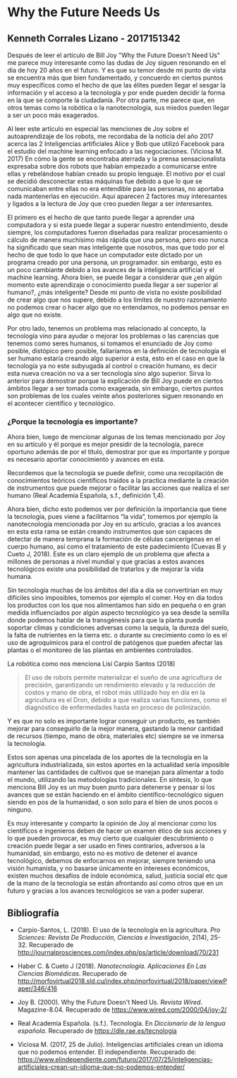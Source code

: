 # Why the Future Needs Us

## Kenneth Corrales Lizano - 2017151342

Después de leer el artículo de Bill Joy "Why the Future Doesn't Need Us" me parece muy interesante como las dudas de Joy siguen resonando en el día de hoy 20 años en el futuro. Y es que su temor desde mi punto de vista se encuentra más que bien fundamentado, y concuerdo en ciertos puntos muy específicos como el hecho de que las élites pueden llegar el sesgar la información y el acceso a la tecnología y por ende pueden decidir la forma en la que se comporte la ciudadanía. Por otra parte, me parece que, en otros temas como la robótica o la nanotecnología, sus miedos pueden llegar a ser un poco más exagerados.

Al leer este artículo en especial las menciones de Joy sobre el autoaprendizaje de los robots, me recordaba de la noticia del año 2017 acerca las 2 Inteligencias artificiales Alice y Bob que utilizó Facebook para el estudio del machine learning enfocado a las negociaciones. (Viciosa M. 2017)
En cómo la gente se encontraba aterrada y la prensa sensacionalista expresaba sobre dos robots que habían empezado a comunicarse entre ellas y rebelándose habían creado su propio lenguaje. El motivo por el cual se decidió desconectar estas máquinas fue debido a que lo que se comunicaban entre ellas no era entendible para las personas, no aportaba nada mantenerlas en ejecución. Aquí aparecen 2 factores muy interesantes y ligados a la lectura de Joy que creo pueden llegar a ser interesantes.

El primero es el hecho de que tanto puede llegar a aprender una computadora y si esta puede llegar a superar nuestro entendimiento, desde siempre, los computadores fueron diseñadas para realizar procesamiento o cálculo de manera muchísimo más rápida que una persona, pero eso nunca ha significado que sean mas inteligente que nosotros, mas que todo por el hecho de que todo lo que hace un computador este dictado por un programa creado por una persona, un programador. sin embargo, esto es un poco cambiante debido a los avances de la inteligencia artificial y el machine learning. Ahora bien, se puede llegar a considerar que ¿en algún momento este aprendizaje o conocimiento pueda llegar a ser superior al humano?, ¿más inteligente? Desde mi punto de vista no existe posibilidad de crear algo que nos supere, debido a los limites de nuestro razonamiento no podemos crear o hacer algo que no entendamos, no podemos pensar en algo que no existe.

Por otro lado, tenemos un problema mas relacionado al concepto, la tecnología vino para ayudar o mejorar los problemas o las carencias que tenemos como seres humanos, si tomamos el enunciado de Joy como posible, distópico pero posible, fallaríamos en la definición de tecnología el ser humano estaría creando algo superior a esta, esto en el caso en que la tecnología ya no este subyugada al control o creación humano, es decir esta nueva creación no va a ser tecnología sino algo superior.
Sirva lo anterior para demostrar porque la explicación de Bill Joy puede en ciertos ámbitos llegar a ser tomada como exagerada, sin embargo, ciertos puntos son problemas de los cuales veinte años posteriores siguen resonando en el acontecer científico y tecnológico.

### ¿Porque la tecnología es importante?

Ahora bien, luego de mencionar algunas de los temas mencionado por Joy en su artículo y él porque es mejor presidir de la tecnología, parece oportuno además de por el título, demostrar por que es importante y porque es necesario aportar conocimiento y avances en esta.

Recordemos que la tecnología se puede definir, como una recopilación de conocimientos teóricos científicos traídos a la practica mediante la creación de instrumentos que puede mejorar o facilitar las acciones que realiza el ser humano (Real Academia Española, s.f., definición 1,4).

Ahora bien, dicho esto podemos ver por definición la importancia que tiene la tecnología, pues viene a facilitarnos “la vida”, tomemos por ejemplo la nanotecnología mencionada por Joy en su artículo, gracias a los avances en esta esta rama se están creando instrumentos que son capaces de detectar de manera temprana la formación de células cancerígenas en el cuerpo humano, así como el tratamiento de este padecimiento (Cuevas B y Cueto J, 2018). Este es un claro ejemplo de un problema que afecta a millones de personas a nivel mundial y que gracias a estos avances tecnológicos existe una posibilidad de tratarlos y de mejorar la vida humana.

Sin tecnología muchas de los ámbitos del día a día se convertirían en muy difíciles sino imposibles, tomemos por ejemplo el comer. Hoy en día todos los productos con los que nos alimentamos han sido en pequeña o en gran medida influenciados por algún aspecto tecnológico ya sea desde la semilla donde podemos hablar de la transgénesis para que la planta pueda soportar climas y condiciones adversas como la sequía, la dureza del suelo, la falta de nutrientes en la tierra etc.   o durante su crecimiento como lo es el uso de agroquímicos para el control de patógenos que pueden afectar las plantas o el monitoreo de las plantas en ambientes controlados.

La robótica como nos menciona Lisi Carpio Santos (2018)
>El uso de robots permite materializar el sueño de una agricultura de precisión, garantizando un rendimiento elevado y la reducción de costos y mano de obra, el robot más utilizado hoy en día en la agricultura es el Dron, debido a que realiza varias funciones, como el diagnóstico de enfermedades hasta en proceso de polinización.

Y es que no solo es importante lograr conseguir un producto, es también mejorar para conseguirlo de la mejor manera, gastando la menor cantidad de recursos (tiempo, mano de obra, materiales etc) siempre se ve inmersa la tecnología.

Estos son apenas una pincelada de los aportes de la tecnología en la agricultura industrializada, sin estos aportes en la actualidad sería imposible mantener las cantidades de cultivos que se manejan para alimentar a todo el mundo, utilizando las metodologías tradicionales.
En síntesis, lo que menciona Bill Joy es un muy buen punto para detenerse y pensar si los avances que se están haciendo en el ámbito científico-tecnológico siguen siendo en pos de la humanidad, o son solo para el bien de unos pocos o ninguno.

Es muy interesante y comparto la opinión de Joy al mencionar como los científicos e ingenieros deben de hacer un examen ético de sus acciones y lo que pueden provocar, es muy cierto que cualquier descubrimiento o creación puede llegar a ser usado en fines contrarios, adversos a la humanidad, sin embargo, esto no es motivo de detener el avance tecnológico, debemos de enfocarnos en mejorar, siempre teniendo una visión humanista, y no basarse únicamente en intereses económicos, existen muchos desafíos de índole económica, salud, justicia social etc que de la mano de la tecnología se están afrontando así como otros que en un futuro y gracias a los avances tecnológicos se van a poder superar.

## Bibliografía

- Carpio-Santos, L. (2018). El uso de la tecnología en la agricultura. *Pro Sciences: Revista De Producción, Ciencias e Investigación*, 2(14), 25-32. Recuperado de <http://journalprosciences.com/index.php/ps/article/download/70/231>

- Haber C. & Cueto J (2018). *Nanotecnología. Aplicaciones En Las Ciencias Biomédicas*. Recuperado de <http://morfovirtual2018.sld.cu/index.php/morfovirtual/2018/paper/viewPaper/346/416>
  
- Joy B. (2000). Why the Future Doesn't Need Us. *Revista Wired*. Magazine-8.04. Recuperado de  <https://www.wired.com/2000/04/joy-2/>

- Real Academia Española. (s.f.). Tecnología. En *Diccionario de la lengua española*. Recuperado de <https://dle.rae.es/tecnología>
  
- Viciosa M. (2017, 25 de Julio). Inteligencias artificiales crean un idioma que no podemos entender. El independiente. Recuperado de: <https://www.elindependiente.com/futuro/2017/07/25/inteligencias-artificiales-crean-un-idioma-que-no-podemos-entender/>
 



